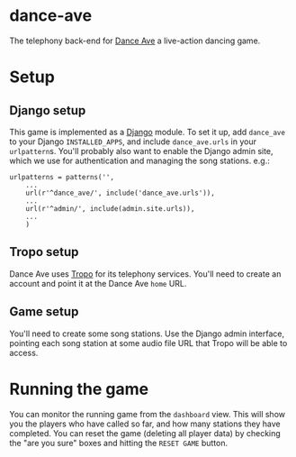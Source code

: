 dance-ave
=========

The telephony back-end for [Dance Ave](http://www.cityofplay.org/traf/) a live-action dancing game.

Setup
=====

Django setup
------------

This game is implemented as a [Django](https://www.djangoproject.com/) module.
To set it up, add `dance_ave` to your Django `INSTALLED_APPS`, and include `dance_ave.urls` in your `urlpattern`s.
You'll probably also want to enable the Django admin site, which we use for authentication and managing
the song stations.
e.g.:

    urlpatterns = patterns('',
        ...
        url(r'^dance_ave/', include('dance_ave.urls')),
        ...
        url(r'^admin/', include(admin.site.urls)),
        ...
        )
      
Tropo setup
-----------

Dance Ave uses [Tropo](https://www.tropo.com/) for its telephony services.
You'll need to create an account and point it at the Dance Ave `home` URL.

Game setup
----------

You'll need to create some song stations.
Use the Django admin interface, pointing each song station at some audio file
URL that Tropo will be able to access.

Running the game
================

You can monitor the running game from the `dashboard` view.
This will show you the players who have called so far, and how many
stations they have completed.
You can reset the game (deleting all player data) by checking the
"are you sure" boxes and hitting the `RESET GAME` button.
